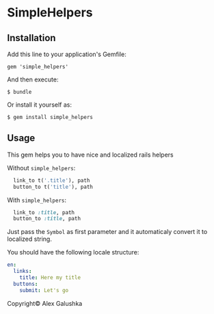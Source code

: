 # SimpleHelpers

## Installation

Add this line to your application's Gemfile:

    gem 'simple_helpers'

And then execute:

    $ bundle

Or install it yourself as:

    $ gem install simple_helpers

## Usage

This gem helps you to have nice and localized rails helpers

Without `simple_helpers`:

```ruby
  link_to t('.title'), path
  button_to t('title'), path
```

With `simple_helpers`:

```ruby
  link_to :title, path
  button_to :title, path
```

Just pass the `Symbol` as first parameter and it automaticaly convert it to localized string.

You should have the following locale structure:

```yml
en:
  links:
    title: Here my title
  buttons:
    submit: Let's go
```

Copyright© Alex Galushka
